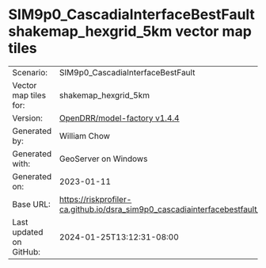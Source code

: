# SIM9p0_CascadiaInterfaceBestFault shakemap_hexgrid_5km vector map tiles

|    			|			|
| --------------------- | --------------------- |
| Scenario:		| SIM9p0_CascadiaInterfaceBestFault		|
| Vector map tiles for:	| shakemap_hexgrid_5km		|
| Version:		| [OpenDRR/model-factory v1.4.4](https://github.com/OpenDRR/model-factory/releases/tag/v1.4.4)	|
| Generated by:		| William Chow	|
| Generated with:	| GeoServer on Windows	|
| Generated on:		| 2023-01-11	|
| Base URL:		| <https://riskprofiler-ca.github.io/dsra_sim9p0_cascadiainterfacebestfault_shakemap_hexgrid_5km/> |
| Last updated on GitHub: | 2024-01-25T13:12:31-08:00 |
